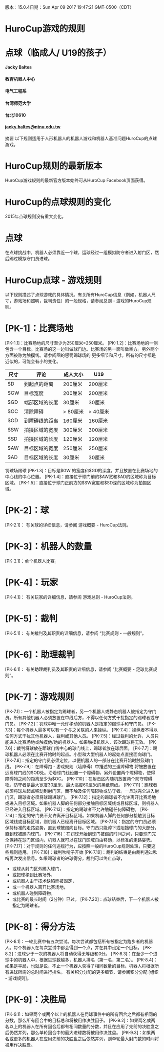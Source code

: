 版本：15.0.4日期：Sun Apr 09 2017 19:47:21 GMT-0500（CDT）




# [](ch)HuroCup游戏的规则

# [](ch)点球（临成人/ U19的孩子）


#### [](ch)Jacky Baltes
#### 教育机器人中心
#### 电气工程系
#### 台湾师范大学
#### 台北10610
#### jacky.baltes@ntnu.edu.tw




[](ch)摘要
以下规则适用于人形机器人的机器人游戏和机器人基准问题HuroCup的点球游戏。


# [](ch)HuroCup规则的最新版本
HuroCup游戏规则的最新官方版本始终可从HuroCup Facebook页面获得。

# [](ch)HuroCup的点球规则的变化
2015年点球规则没有重大变化。

# [](ch)点球
在点球挑战中，机器人必须靠近一个球，运球经过一组模拟防守者进入射门区，然后踢过模拟守门员进球。

# [](ch)HuroCup点球 - 游戏规则
以下规则描述了点球游戏的具体情况。有关所有HuroCup信息（例如，机器人尺寸，游戏场和照明，裁判责任）的一般规格，请参阅总则 - 游戏的HuroCup规则。 

# [](ch)[PK-1]：比赛场地
[PK-1.1]：比赛场地的尺寸至少为250厘米×250厘米。
[PK-1.2]：比赛场地的一侧包含一个目标。比赛场的这一边叫做球门边。比赛场的另一面叫做空方。另外两个方面被称为触摸线。请参阅图的惩罚踢球场的  更多细节和尺寸。所有的尺寸都是近似的，可能会有小的变化。

|尺寸|评论|成人大小|U19
|-|-|-|-|
|$D|到起点的距离|200厘米|200厘米
|$GW|目标宽度|200厘米|200厘米
|$GD|端部区域的长度|30厘米|30厘米
|$OC|清除障碍|> 80厘米|> 40厘米
|$OD|到障碍线的距离|160厘米|160厘米
|$SW|拍摄区域的宽度|300厘米|300厘米
|$SD|拍摄区域的长度|120厘米|120厘米
|$AW|目标区域的宽度|250厘米|250厘米
|$AD|目标区域的长度|30厘米|30厘米
罚球场踢球
[PK-1.3]：目标是\$GW 的宽度和\$GD的深度，并且放置在比赛场地的中心线的中心位置。
[PK-1.4]：直接位于球门前的\$AW宽和\$AD的区域称为目标区域。
[PK-1.5]：直接位于球门正前方的\$SW宽度和\$SD深的区域称为拍摄区域。

# [](ch)[PK-2]：球
[PK-2.1]： 有关球的详细信息，请参阅 游戏概要 - HuroCup法则。


# [](ch)[PK-3]：机器人的数量
[PK-3.1]：单个机器人比赛。


# [](ch)[PK-4]：玩家
[PK-4.1]： 有关玩家的详细信息，请参阅 游戏总则 - HuroCup法则。


# [](ch)[PK-5]：裁判
[PK-5.1]： 有关裁判及其职责的详细信息，请参阅 “比赛规则 - 一般规则”。


# [](ch)[PK-6]：助理裁判
[PK-6.1]： 有关助理裁判员及其职责的详细信息，请参阅 “比赛概要 - 足球比赛规则”。


# [](ch)[PK-7]：游戏规则
[PK-7.1]：一个机器人被指定为踢球者，另一个机器人或静态机器人被指定为守门员。所有其他机器人必须放置在中线后方，不得以任何方式干扰指定的踢球者或守门员。
[PK-7.2]：罚球中唯一允许移动的机器人是指定的踢球手和守门员。
[PK-7.3]：每个机器人最多可以有一个与之关联的人来操纵。
[PK-7.4]：操纵者不得以任何方式干扰其他机器人，裁判或其他人员。
[PK-7.5]：经过裁判的允许，人员只能进入比赛场地或触摸他/她的机器人。如果触摸机器人，该次踢球将无效。
[PK-7.6]：裁判将球放在距球门线中心的球门线上，踢球者放在球后面。
[PK-7.7]：踢球机器人必须在比赛开始时的起点。小型和大型机器人的起始点直接面向球门。
[PK-7.8]：指定的守门员必须定位，以便机器人的一部分在比赛开始时触及球门线。
[PK-7.9]：在障碍跑 - 游戏规则（墙障碍）中描述的三道障碍物 将被放置在远离球门线的\$OD处。沿着球门线设置一个障碍物，另外设置两个障碍物，使得障碍物之间的距离至少为\$OC。
[PK-7.10]：在射击区内随机放置两个防守障碍物。防守者是最大宽度30厘米，最大高度60厘米的黑纸剪纸。
[PK-7.11]：踢球者必须将球从起点移动到射门区，而不触及任何障碍物或防守者。一旦球完全进入射门区，踢球者必须将球踢进球门。
[PK-7.12]：指定的踢球者不允许离开比赛场地或进入目标区域。如果机器人脚的任何部分接触目标区域线或目标区域，则机器人已经进入目标区域。
[PK-7.13]：指定的踢球者不允许触碰任何障碍物。
[PK-7.14]：指定的守门员不允许离开目标区域。如果机器人脚的任何部分接触到目标区域线或目标区域，则机器人已经离开目标区域。
[PK-7.15]：指定的守门员必须保持标准的走路姿势，直到球被踢向目标。守门员只能蹲下或阻挡球门的大部分，直到球被踢向球门。
[PK-7.16]：在罚球开始到球门被踢的时间之间，只要球门完全保持在球门区域内，机器人就可以在球门区域自由移动，以标准的走路姿势。
[PK-7.17]：对于规则的任何违规行为，应按照一般的HuroCup规则处理，只要这些规则适用。
[PK-7.18]：裁判吹哨子开始
[PK-7.19]：裁判的结束是由裁判通过吹哨再次发出信号。如果踢球者的进球得分，裁判可以终止点球，
+ 或球从射门区外踢入球门，
+ 或把球移到比赛场外，
+ 或机器人由于技术缺陷而被固定，
+ 或一个机器人离开比赛场地，
+ 或机器人碰到障碍物，
+ 或比赛的最长时间（2分钟）已过。
[PK-7.20]：点球结束后，下一个机器人被指定为踢球者。

# [](ch)[PK-8]：得分方法
[PK-8.1]：一轮比赛中有五次尝试。每次尝试都包括所有被指定为跑步者的机器人。每个机器人在每次尝试中都会得到一个点，并在其中设定一个目标。
[PK-8.2]：进球少于一次的机器人将自动获得无等级和0分。
[PK-8.3]：在至少一个进球中的机器人中，根据进球数越多，机器人排名（第一名，第二名）。
[PK-8.4]：如果是平局，也就是说，不止一个机器人获得了相同数量的目标，机器人将根据所有进球所需的总时间进行排名。
有关积分分配的更多细节，请参阅积分分配 [组织 - 游戏规则]。


# [](ch)[PK-9]：决胜局
[PK-9.1]：如果两个或两个以上的机器人在罚球事件中的所有回合之后都有相同的分数，那么所有回合中的目标总和将被用作决胜因子。
[PK-9.2]：如果两名或两名以上的机器人在所有回合后都有相同数量的分数，并且在应用了先前的决胜盘之后仍然并列，那么单轮回合中的最大进球数将被用作决胜盘。
[PK-9.3]：如果两名或更多的机器人在应用先前的决胜盘之后依然并列，则单轮最大射门数的时间将被用作决胜盘。

